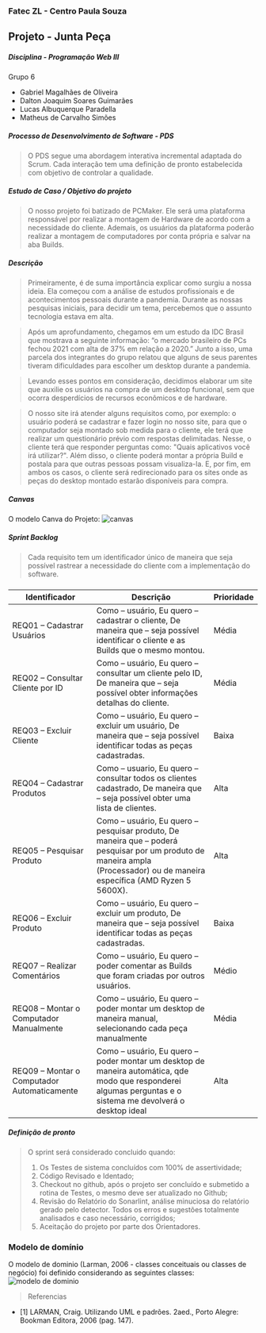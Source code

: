 ### Fatec ZL - Centro Paula Souza
## Projeto - Junta Peça
##### Disciplina - Programação Web III
Grupo 6
- Gabriel Magalhães de Oliveira
- Dalton Joaquim Soares Guimarães
- Lucas Albuquerque Paradella
- Matheus de Carvalho Simões

##### Processo de Desenvolvimento de Software - PDS
> O PDS segue uma abordagem interativa incremental adaptada do Scrum. Cada interação tem uma definição de pronto estabelecida com objetivo de controlar a qualidade.

##### Estudo de Caso / Objetivo do projeto

> O nosso projeto foi batizado de PCMaker. Ele será uma plataforma responsável por realizar a 
montagem de Hardware de acordo com a necessidade do cliente. 
Ademais, os usuários da plataforma poderão realizar a montagem de computadores por conta 
própria e salvar na aba Builds.

##### Descrição
>Primeiramente, é de suma importância explicar como surgiu a nossa ideia. Ela começou com a
análise de estudos profissionais e de acontecimentos pessoais durante a pandemia. Durante as nossas pesquisas iniciais, para decidir um tema, percebemos que o assunto tecnologia estava em alta.

>Após um aprofundamento, chegamos em um estudo da IDC Brasil que mostrava a seguinte informação: “o
mercado brasileiro de PCs fechou 2021 com alta de 37% em relação a 2020.” Junto a isso, uma parcela
dos integrantes do grupo relatou que alguns de seus parentes tiveram dificuldades para escolher um
desktop durante a pandemia.

>Levando esses pontos em consideração, decidimos elaborar um site que auxilie os usuários na
compra de um desktop funcional, sem que ocorra desperdícios de recursos econômicos e de hardware.

>O nosso site irá atender alguns requisitos como, por exemplo: o usuário poderá se cadastrar e
fazer login no nosso site, para que o computador seja montado sob medida para o cliente, ele terá que
realizar um questionário prévio com respostas delimitadas. Nesse, o cliente terá que responder perguntas
como: "Quais aplicativos você irá utilizar?". Além disso, o cliente poderá montar a própria Build e postala para que outras pessoas possam visualiza-la. E, por fim, em ambos os casos, o cliente será
redirecionado para os sites onde as peças do desktop montado estarão disponíveis para compra.

##### Canvas 
>
O modelo Canva do Projeto:
![canvas](https://i.imgur.com/R1COMC1.png)

##### Sprint Backlog
> Cada requisito tem um identificador único de maneira que seja possível rastrear a necessidade do cliente com a implementação do software.
###
| Identificador | Descrição | Prioridade |
| ------------ | ------------------------------------------------------------------------ | ------|
| REQ01 –  Cadastrar Usuários | Como – usuário, Eu quero – cadastrar o cliente, De maneira que – seja possível identificar o cliente e as Builds que o mesmo montou. | Média |
| REQ02 – Consultar Cliente por ID| Como – usuário, Eu quero – consultar um cliente pelo ID, De maneira que – seja possível obter informações detalhas do cliente. | Média |
| REQ03 – Excluir Cliente | Como – usuário, Eu quero – excluir um usuário, De maneira que – seja possível identificar todas as peças cadastradas. | Baixa |
| REQ04 – Cadastrar Produtos | Como – usuario, Eu quero – consultar todos os clientes cadastrado, De maneira que – seja possível obter uma lista de clientes. | Alta |
| REQ05 –  Pesquisar Produto | Como – usuário, Eu quero – pesquisar produto, De maneira que –  poderá pesquisar por um produto de maneira ampla (Processador) ou de maneira específica (AMD Ryzen 5 5600X). | Alta |
| REQ06 –  Excluir Produto | Como – usuário, Eu quero – excluir um produto, De maneira que – seja possível identificar todas as peças cadastradas. | Baixa |
| REQ07 – Realizar Comentários | Como – usuário, Eu quero – poder comentar as Builds que foram criadas por outros usuários. | Médio |
| REQ08 – Montar o Computador Manualmente | Como – usuário, Eu quero – poder montar um desktop de maneira manual, selecionando cada peça manualmente | Média |
| REQ09 – Montar o Computador Automaticamente | Como – usuário, Eu quero – poder montar um desktop de maneira automática, qde modo que responderei algumas perguntas e o sistema me devolverá o desktop ideal | Alta |


##### Definição de pronto
> O sprint será considerado concluido quando:
> 1) Os Testes de sistema concluídos com 100% de assertividade;
> 2) Código Revisado e Identado;
> 3) Checkout no github, após o projeto ser concluído e submetido a rotina de Testes, o mesmo deve ser atualizado no Github;
> 4) Revisão do Relatório do Sonarlint, análise minuciosa do relatório gerado pelo detector. Todos os erros e sugestões totalmente analisados e caso necessário, corrigidos;
> 5) Aceitação do projeto por parte dos Orientadores.


### Modelo de domínio

O modelo de dominio (Larman, 2006 - classes conceituais ou classes de negócio) foi definido considerando as seguintes classes:
![modelo de dominio](https://i.imgur.com/thgVQAK.png)

>Referencias
- [1] LARMAN, Craig. Utilizando UML e padrões. 2aed., Porto Alegre: Bookman Editora, 2006 (pag. 147).


